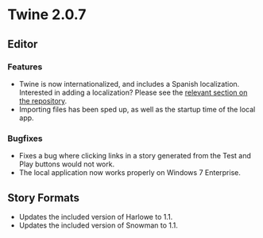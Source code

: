 # Twine 2.0.7

## Editor

### Features

- Twine is now internationalized, and includes a Spanish localization.
    Interested in adding a localization? Please see the [relevant
    section on the repository](https://bitbucket.org/klembot/twinejs/).
- Importing files has been sped up, as well as the startup time of the
    local app.

### Bugfixes

- Fixes a bug where clicking links in a story generated from the Test
    and Play buttons would not work.
- The local application now works properly on Windows 7 Enterprise.

## Story Formats

- Updates the included version of Harlowe to 1.1.
- Updates the included version of Snowman to 1.1.
